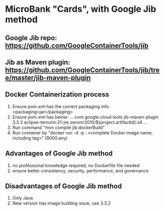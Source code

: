 # MicroBank "Cards", with Google Jib method
## Google Jib repo: https://github.com/GoogleContainerTools/jib
## Jib as Maven plugin: https://github.com/GoogleContainerTools/jib/tree/master/jib-maven-plugin

## Docker Containerization process
1. Ensure pom.xml has the correct packaging info \<packaging>jar\</packaging> 
2. Ensure pom.xml has below:
    <build>
        <plugins>
            ...
            <plugin>
                <groupId>com.google.cloud.tools</groupId>
                <artifactId>jib-maven-plugin</artifactId>
                <version>3.3.2</version>
                <configuration>
                    <from>
                        <image>eclipse-temurin:21-jre</image>
                    </from>
                    <to>
                        <image>zeromr2010/${project.artifactId}:s4</image>
                    </to>
                </configuration>
            </plugin>
        ...
3. Run command "mvn compile jib:dockerBuild"
4. Run container by "docker run -d -p <External port>:<Container port> <complete Docker image name, including tag>"
   (9000:any)

## Advantages of Google Jib method 
1. no professional knowledge required, no Dockerfile file needed
2. ensure better consistency, security, performance, and governance

## Disadvantages of Google Jib method
1. Only Java
2. New version has image building issue, use 3.3.2